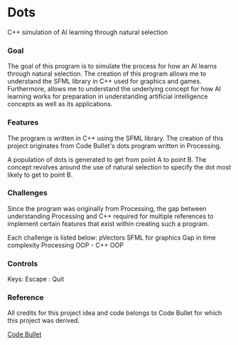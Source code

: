 
# Dots
C++ simulation of AI learning through natural selection

### Goal

The goal of this program is to simulate the process for how an AI learns through natural selection. The creation of this program allows me to understand the SFML library in C++ used for graphics and games. Furthermore, allows me to understand the underlying concept for how AI learning works for preparation in understanding artificial intelligence concepts as well as its applications.

### Features

The program is written in C++ using the SFML library. The creation of this project originates from Code Bullet's dots program written in Processing.

A population of dots is generated to get from point A to point B. The concept revolves around the use of natural selection to specify the dot most likely to get to point B.

### Challenges

Since the program was originally from Processing, the gap between understanding Processing and C++ required for multiple references to implement certain features that exist within creating such a program. 

Each challenge is listed below:
pVectors
SFML for graphics
Gap in time complexity
Processing OOP - C++ OOP

### Controls

Keys:
Escape : Quit

### Reference

All credits for this project idea and code belongs to Code Bullet for which this project was derived.

[Code Bullet](https://github.com/Code-Bullet/Smart-Dots-Genetic-Algorithm-Tutorial)

